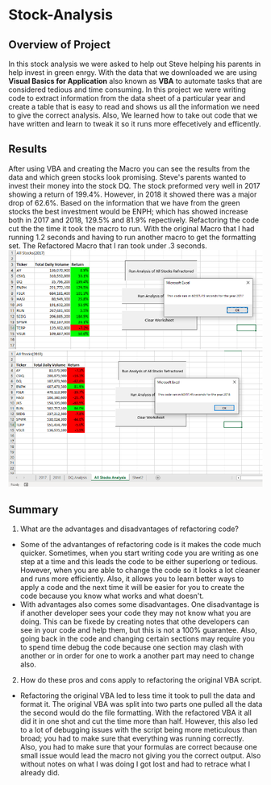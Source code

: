 # Stock-Analysis

## **Overview of Project**
In this stock analysis we were asked to help out Steve helping his parents in help invest in green enrgy. With the data that we downloaded we are using **Visual Basics for Application** also known as **VBA** to automate tasks that are considered tedious and time consuming. In this project we were writing code to extract information from the data sheet of a particular year and create a table that is easy to read and shows us all the information we need to give the correct analysis. Also, We learned how to take out code that we have written and learn to tweak it so it runs more effecetively and efficently.

## **Results**
After using VBA and creating the Macro you can see the results from the data and which green stocks look promising. Steve's parents wanted to invest their money into the stock DQ. The stock preformed very well in 2017 showing a return of 199.4%. However, in 2018 it showed there was a major drop of 62.6%. Based on the information that we have from the green stocks the best investment would be ENPH; which has showed increase both in 2017 and 2018, 129.5% and 81.9% repectively.
Refactoring the code cut the the time it took the macro to run. With the original Macro that I had running 1.2 seconds and having to run another macro to get the formatting set. The Refactored Macro that I ran took under .3 seconds. 
![2017 Stock returns](Resources/VBA_Challenge_2017.png)
![2018 Stock returns](Resources/VBA_Challenge_2018.png)

## **Summary**
1. What are the advantages and disadvantages of refactoring code?
  - Some of the advantanges of refactoring code is it makes the code much quicker. Sometimes, when you start writing code you are writing as one step at a time and this leads the code to be either superlong or tedious. However, when you are able to change the code so it looks a lot cleaner and runs more efficiently. Also, it allows you to learn better ways to apply a code and the next time it will be easier for you to create the code because you know what works and what doesn't.
  - With advantages also comes some disadvantages. One disadvantage is if another developer sees your code they may not know what you are doing. This can be fixede by creating notes that othe developers can see in your code and help them, but this is not a 100% guarantee. Also, going back in the code and changing certain sections may require you to spend time debug the code because one section may clash with another or in order for one to work a another part may need to change also.
2. How do these pros and cons apply to refactoring the original VBA script.
- Refactoring the original VBA led to less time it took to pull the data and format it. The original VBA was split into two parts one pulled all the data the second would do the file formatting. With the refactored VBA it all did it in one shot and cut the time more than half. However, this also led to a lot of debugging issues with the script being more meticulous than broad; you had to make sure that everything was running correctly. Also, you had to make sure that your formulas are correct because one small issue would lead the macro not giving you the correct output. Also without notes on what I was doing I got lost and had to retrace what I already did. 
